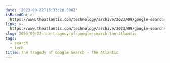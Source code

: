 ```yaml
---
date: '2023-09-22T15:33:28.000Z'
isBasedOn: >-
  https://www.theatlantic.com/technology/archive/2023/09/google-search-size-usefulness-decline/675409/
link: >-
  https://www.theatlantic.com/technology/archive/2023/09/google-search-size-usefulness-decline/675409/
slug: 2023-09-22-the-tragedy-of-google-search-the-atlantic
tags:
  - search
  - tech
title: The Tragedy of Google Search - The Atlantic
---
```


